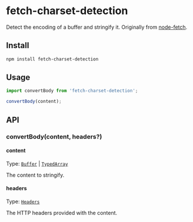 # fetch-charset-detection

Detect the encoding of a buffer and stringify it. Originally from [node-fetch](https://github.com/node-fetch/node-fetch).

## Install

```sh
npm install fetch-charset-detection
```

## Usage

```js
import convertBody from 'fetch-charset-detection';

convertBody(content);
```

## API

### convertBody(content, headers?)

#### content

Type: [`Buffer`](https://nodejs.org/api/buffer.html#buffer_class_buffer) | [`TypedArray`](https://developer.mozilla.org/en-US/docs/Web/JavaScript/Typed_arrays)

The content to stringify.

#### headers

Type: [`Headers`](https://developer.mozilla.org/en-US/docs/Web/API/Headers)

The HTTP headers provided with the content.
